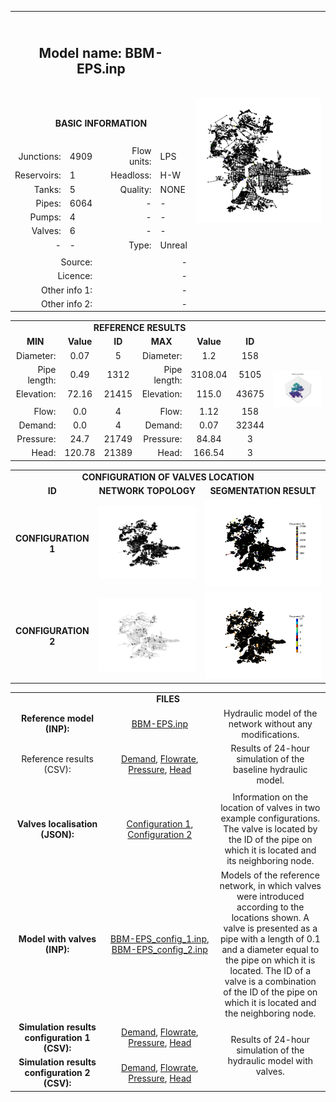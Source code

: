 <body>
  <table>
          <tr>
              <th colspan="5" height="140px">
                  <h2> Model name: BBM-EPS.inp </h2>
              </th>
              <th rowspan="14">
                  <img src="https://github.com/Arillos/WDSDataset/blob/main/WDS0005-BBM-EPS/BBM-EPS.JPG"                   alt="Network topology" width="100%">
              </th>
          </tr>
          <tr>
              <td colspan="5" align="center" height="60px">
                  <b>BASIC INFORMATION</b>
              </td>
          </tr>
          <tr>
              <td align="right">
                  Junctions:
              </td>
              <td align="left">
                  4909
              </td>
              <td rowspan="7">
              </td>
              <td align="right">
                  Flow units:
              </td>
              <td align="left">
                  LPS
              </td>
          </tr>
          <tr>
              <td align="right">
                  Reservoirs:
              </td>
              <td align="left">
                  1
              </td>
              <td align="right">
                  Headloss:
              </td>
              <td align="left">
                  H-W
              </td>
          </tr>
          <tr>
              <td align="right">
                  Tanks:
              </td>
              <td align="left">
                  5
              </td>
              <td align="right">
                  Quality:
              </td>
              <td align="left">
                  NONE
              </td>
          </tr>
          <tr>
              <td align="right">
                  Pipes:
              </td>
              <td align="left">
                  6064
              </td>
              <td align="right">
                  -
              </td>
              <td align="left">
                  -
              </td>
          </tr>
          <tr>
              <td align="right">
                  Pumps:
              </td>
              <td align="left">
                  4
              </td>
              <td align="right">
                  -
              </td>
              <td align="left">
                  -
              </td>
          </tr>
          <tr>
              <td align="right">
                  Valves:
              </td>
              <td align="left">
                  6
              </td>
              <td align="right">
                  -
              </td>
              <td align="left">
                  -
              </td>
          </tr>
          <tr>
              <td align="right">
                  -
              </td>
              <td align="left">
                  -
              </td>
              <td align="right">
                  Type:
              </td>
              <td align="left">
                  Unreal
              </td>
          </tr>
          <tr>
              <td colspan="5" align="center">
              </td>
          </tr>
          <tr>
              <td colspan="2" align="right">
                  Source: 
              </td>
              <td colspan="3" align="right">
                  -
              </td>
          </tr>
          <tr>
              <td colspan="2" align="right">
                  Licence: 
              </td>
              <td colspan="3" align="right">
                  -
              </td>
          </tr>
          <tr>
              <td colspan="2" align="right">
                  Other info 1: 
              </td>
              <td colspan="3" align="right">
                  -
              </td>
          </tr>
          <tr>
              <td colspan="2" align="right">
                  Other info 2: 
              </td>
              <td colspan="3" align="right">
                  -
              </td>
          </tr>
  </table>
</body>
<table>
      <td colspan="7" align="center">
          <b>REFERENCE RESULTS</b>
      </td>
      <td rowspan="10">
           <img src="https://github.com/Arillos/WDSDataset/blob/main/WDS0005-BBM-EPS/BBM-EPS_node_elevation_3D.png"           alt="Network topology" width="100%">
      </td>
  </tr>
  <tr>
      <td align="center">
         <b>MIN</b>
      </td>
      <td align="center">
          <b>Value</b>
      </td>
      <td align="center">
          <b>ID</b>
      </td>
      <td align="center">
          <b>MAX</b>
      </td>
      <td align="center">
          <b>Value</b>
      </td>
      <td align="center">
         <b>ID</b>
      </td>
  </tr>
  <tr>
      <td align="right">
         Diameter:
      </td>
      <td align="center">
          0.07
      </td>
      <td align="center">
          5
      </td>
      <td align="right">
          Diameter:
      </td>
      <td align="center">
          1.2
      </td>
      <td align="center">
          158
      </td>
  </tr>
  <tr>
      <td align="right">
         Pipe length:
      </td>
      <td align="center">
          0.49
      </td>
      <td align="center">
          1312
      </td>
      <td align="right">
          Pipe length:
      </td>
      <td align="center">
          3108.04
      </td>
      <td align="center">
          5105
      </td>
  </tr>
  <tr>
      <td align="right">
          Elevation:
      </td>
      <td align="center">
          72.16
      </td>
      <td align="center">
          21415
      </td>
      <td align="right">
          Elevation:
      </td>
      <td align="center">
          115.0
      </td>
      <td align="center">
          43675
      </td>
  </tr>
  <tr>
      <td colspan="6" align="center"> </td>
  </tr>
  <tr>
      <td align="right">
          Flow:
      </td>
      <td align="center">
          0.0
      </td>
      <td align="center">
          4
      </td>
      <td align="right">
          Flow:
      </td>
      <td align="center">
          1.12
      </td>
      <td align="center">
          158
      </td>
  </tr>
  <tr>
      <td align="right">
          Demand:
      </td>
      <td align="center">
          0.0
      </td>
      <td align="center">
          4
      </td>
      <td align="right">
          Demand:
      </td>
      <td align="center">
          0.07
      </td>
      <td align="center">
          32344
      </td>
  </tr>
  <tr>
      <td align="right">
          Pressure:
      </td>
      <td align="center">
          24.7
      </td>
      <td align="center">
          21749
      </td>
      <td align="right">
          Pressure:
      </td>
      <td align="center">
          84.84
      </td>
      <td align="center">
          3
      </td>
  </tr>
  <tr>
      <td align="right">
          Head:
      </td>
      <td align="center">
          120.78
      </td>
      <td align="center">
          21389
      </td>
      <td align="right">
          Head:
      </td>
      <td align="center">
          166.54
      </td>
      <td align="center">
          3
      </td>
  </tr>
</table>
<table>
  <tr>
      <td colspan="3" align="center">
          <b>CONFIGURATION OF VALVES LOCATION</b>
      </td>
  </tr>
  <tr>
      <td align="center">
          <b>ID</b>
      </td>
      <td align="center">
          <b>NETWORK TOPOLOGY</b>
      </td>
      <td align="center">
          <b>SEGMENTATION RESULT</b>
      </td>
  </tr>
  <tr>
      <td align="center">
          <b>CONFIGURATION 1</b>
      </td>
      <td align="center">
           <img src="https://github.com/Arillos/WDSDataset/blob/main/WDS0005-BBM-EPS/BBM-EPS_valve_config_1.png"           alt="Valve config 1" width="100%">
      </td>
      <td align="center">
           <img src="https://github.com/Arillos/WDSDataset/blob/main/WDS0005-BBM-EPS/BBM-EPS_segmentation_config_1.png"           alt="Segmentation config 1" width="100%">
      </td>
  </tr>
  <tr>
      <td align="center">
          <b>CONFIGURATION 2</b>
      </td>
      <td align="center">
           <img src="https://github.com/Arillos/WDSDataset/blob/main/WDS0005-BBM-EPS/BBM-EPS_valve_config_2.png"           alt="Valve config 2" width="100%">
      </td>
      <td align="center">
           <img src="https://github.com/Arillos/WDSDataset/blob/main/WDS0005-BBM-EPS/BBM-EPS_segmentation_config_2.png"           alt="Segmentation config 2" width="100%">
      </td>
  </tr>
</table>
<table>
  <tr>
      <td colspan="3" align="center">
          <b>FILES</b>
      </td>
  </tr>
  <tr>
      <td align="center">
          <b>Reference model (INP): </b>
      </td>
      <td align="center">
          <a href="https://github.com/Arillos/WDSDataset/blob/main/WDS0005-BBM-EPS/BBM-EPS.inp">BBM-EPS.inp</a>      </td>
      <td align="center" width="35%" text-align="justify">
          Hydraulic model of the network without any modifications.
      </td>
  </tr>
  <tr>
      <td align="center">
          Reference results (CSV):
      </td>
      <td align="center">
          <a href="https://github.com/Arillos/WDSDataset/blob/main/WDS0005-BBM-EPS/BBM-EPS_demand.csv">Demand</a>,           <a href="https://github.com/Arillos/WDSDataset/blob/main/WDS0005-BBM-EPS/BBM-EPS_flowrate.csv">Flowrate</a>,           <a href="https://github.com/Arillos/WDSDataset/blob/main/WDS0005-BBM-EPS/BBM-EPS_pressure.csv">Pressure</a>,           <a href="https://github.com/Arillos/WDSDataset/blob/main/WDS0005-BBM-EPS/BBM-EPS_head.csv">Head</a>      </td>
      <td align="center" width="35%" text-align="justify">
          Results of 24-hour simulation of the baseline hydraulic model.
      </td>
  </tr>
  <tr>
      <td colspan="3" align="center">
      </td>
  </tr>
  <tr>
      <td align="center">
          <b>Valves localisation (JSON): </b>
      </td>
      <td align="center">
          <a href="https://github.com/Arillos/WDSDataset/blob/main/WDS0005-BBM-EPS/BBM-EPS_valve_config_1.json">Configuration 1</a>,           <a href="https://github.com/Arillos/WDSDataset/blob/main/WDS0005-BBM-EPS/BBM-EPS_valve_config_2.json">Configuration 2</a>      </td>
      <td align="center" width="35%" text-align="justify">
          Information on the location of valves in two example configurations.           The valve is located by the ID of the pipe on which it is located and           its neighboring node.
      </td>
  </tr>
  <tr>
      <td align="center">
          <b>Model with valves (INP): </b>
      </td>
      <td align="center">
          <a href="https://github.com/Arillos/WDSDataset/blob/main/WDS0005-BBM-EPS/BBM-EPS_config_1.inp">BBM-EPS_config_1.inp</a>,           <a href="https://github.com/Arillos/WDSDataset/blob/main/WDS0005-BBM-EPS/BBM-EPS_config_2.inp">BBM-EPS_config_2.inp</a>      </td>
      <td align="center" width="35%" text-align="justify">
          Models of the reference network, in which valves were introduced according to the           locations shown. A valve is presented as a pipe with a length of 0.1 and a diameter           equal to the pipe on which it is located. The ID of a valve is a combination of           the ID of the pipe on which it is located and the neighboring node.
      </td>
  </tr>
  <tr>
      <td align="center">
          <b>Simulation results configuration 1 (CSV): </b>
      </td>
      <td align="center">
          <a href="https://github.com/Arillos/WDSDataset/blob/main/WDS0005-BBM-EPS/BBM-EPS_demand_config_1.csv">Demand</a>,           <a href="https://github.com/Arillos/WDSDataset/blob/main/WDS0005-BBM-EPS/BBM-EPS_flowrate_config_1.csv">Flowrate</a>,           <a href="https://github.com/Arillos/WDSDataset/blob/main/WDS0005-BBM-EPS/BBM-EPS_pressure_config_1.csv">Pressure</a>,           <a href="https://github.com/Arillos/WDSDataset/blob/main/WDS0005-BBM-EPS/BBM-EPS_head_config_1.csv">Head</a>      </td>
      <td rowspan="2" align="center" width="35%" text-align="justify">
           Results of 24-hour simulation of the hydraulic model with valves.
      </td>
  </tr>
  <tr>
      <td align="center">
          <b>Simulation results configuration 2 (CSV): </b>
      </td>
      <td align="center">
          <a href="https://github.com/Arillos/WDSDataset/blob/main/WDS0005-BBM-EPS/BBM-EPS_demand_config_2.csv">Demand</a>,           <a href="https://github.com/Arillos/WDSDataset/blob/main/WDS0005-BBM-EPS/BBM-EPS_flowrate_config_2.csv">Flowrate</a>,           <a href="https://github.com/Arillos/WDSDataset/blob/main/WDS0005-BBM-EPS/BBM-EPS_pressure_config_2.csv">Pressure</a>,           <a href="https://github.com/Arillos/WDSDataset/blob/main/WDS0005-BBM-EPS/BBM-EPS_head_config_2.csv">Head</a>      </td>
  </tr>
</table>
